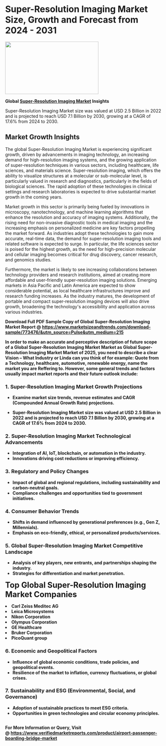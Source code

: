 <H1>Super-Resolution Imaging Market Size, Growth and Forecast from 2024 - 2031</H1><img class="aligncenter size-medium wp-image-584254" src="https://thirdeyenews.in/wp-content/uploads/2024/09/Global-Market-Research-300x168.jpeg" alt="" width="300" height="168" /><p><strong>Global&nbsp;<a href="https://www.marketsizeandtrends.com/download-sample/773476/&amp;utm_source=Pulse&amp;utm_medium=215">Super-Resolution Imaging Market</a> Insights</strong></p><p>Super-Resolution Imaging Market size was valued at USD 2.5 Billion in 2022 and is projected to reach USD 7.1 Billion by 2030, growing at a CAGR of 17.6% from 2024 to 2030.</p><p><h2>Market Growth Insights</h2> <p>The global Super-Resolution Imaging Market is experiencing significant growth, driven by advancements in imaging technology, an increasing demand for high-resolution imaging systems, and the growing application of super-resolution techniques in various sectors, including healthcare, life sciences, and materials science. Super-resolution imaging, which offers the ability to visualize structures at a molecular or sub-molecular level, is particularly valued in research and diagnostics, particularly in the fields of biological sciences. The rapid adoption of these technologies in clinical settings and research laboratories is expected to drive substantial market growth in the coming years.</p> <p><strong></strong></p> <p>Market growth in this sector is primarily being fueled by innovations in microscopy, nanotechnology, and machine learning algorithms that enhance the resolution and accuracy of imaging systems. Additionally, the rising need for non-invasive diagnostic tools in medical imaging and the increasing emphasis on personalized medicine are key factors propelling the market forward. As industries adopt these technologies to gain more accurate, real-time data, the demand for super-resolution imaging tools and related software is expected to surge. In particular, the life sciences sector is poised for the highest growth, as the need for high-precision molecular and cellular imaging becomes critical for drug discovery, cancer research, and genomics studies.</p> <p>Furthermore, the market is likely to see increasing collaborations between technology providers and research institutions, aimed at creating more affordable and user-friendly super-resolution imaging solutions. Emerging markets in Asia Pacific and Latin America are expected to show considerable potential, as local healthcare infrastructures improve and research funding increases. As the industry matures, the development of portable and compact super-resolution imaging devices will also drive growth, broadening the technology's accessibility and application across various industries.</p> <p><strong></p><p><span class=""><strong>Download Full PDF Sample Copy of Global Super-Resolution Imaging Market Report</strong> @ <a href="https://www.marketsizeandtrends.com/download-sample/773476/&amp;utm_source=Pulse&amp;utm_medium=215" target="_blank">https://www.marketsizeandtrends.com/download-sample/773476/&amp;utm_source=Pulse&amp;utm_medium=215</a></span></p><p>In order to make an accurate and perceptive description of future scope of a Global&nbsp;Super-Resolution Imaging Market Market as Global&nbsp;Super-Resolution Imaging Market Market of 2025, you need to describe a clear Vision &ndash; What Industry or Linda can you think of for example: Quote from a Technology, healthcare, automotive, renewable energy, name the market you are Reffering to. However, some general trends and factors usually impact market reports and their future outlook include:</p><h3>1.&nbsp;<strong>Super-Resolution Imaging Market Growth Projections</strong></h3><ul><li>Examine market size trends, revenue estimates and CAGR (Compounded Annual Growth Rate) projections.</li><li><p>Super-Resolution Imaging Market size was valued at USD 2.5 Billion in 2022 and is projected to reach USD 7.1 Billion by 2030, growing at a CAGR of 17.6% from 2024 to 2030.</p></li></ul><h3>2.&nbsp;<strong>Super-Resolution Imaging Market Technological Advancements</strong></h3><ul><li>Integration of AI, IoT, blockchain, or automation in the industry.</li><li>Innovations driving cost reductions or improving efficiency.</li></ul><h3>3.&nbsp;<strong>Regulatory and Policy Changes</strong></h3><ul><li>Impact of global and regional regulations, including sustainability and carbon-neutral goals.</li><li>Compliance challenges and opportunities tied to government initiatives.</li></ul><h3>4.&nbsp;<strong>Consumer Behavior Trends</strong></h3><ul><li>Shifts in demand influenced by generational preferences (e.g., Gen Z, Millennials).</li><li>Emphasis on eco-friendly, ethical, or personalized products/services.</li></ul><h3>5.&nbsp;<strong>Global Super-Resolution Imaging Market Competitive Landscape</strong></h3><ul><li>Analysis of key players, new entrants, and partnerships shaping the industry.</li><li>Strategies for differentiation and market penetration.</li></ul><p data-pm-slice="1 1 []"><span style="color: inherit; font-family: inherit; font-size: 25px;">Top Global Super-Resolution Imaging Market Companies</span></p><div class="" data-test-id=""><p><li>Carl Zeiss Meditec AG</li><li> Leica Microsystems</li><li> Nikon Corporation</li><li> Olympus Corporation</li><li> GE Healthcare</li><li> Bruker Corporation</li><li> PicoQuant group</li></p></div><h3>6.&nbsp;<strong>Economic and Geopolitical Factors</strong></h3><ul><li>Influence of global economic conditions, trade policies, and geopolitical events.</li><li>Resilience of the market to inflation, currency fluctuations, or global crises.</li></ul><h3>7.&nbsp;<strong>Sustainability and ESG (Environmental, Social, and Governance)</strong></h3><ul><li>Adoption of sustainable practices to meet ESG criteria.</li><li>Opportunities in green technologies and circular economy principles.</li></ul><h2><strong style="font-size: 14px;">For More Information or Query, Visit @&nbsp;</strong><a style="background-color: #ffffff; font-size: 14px;" href="https://www.marketsizeandtrends.com/report/super-resolution-imaging-market/" target="_blank">https://www.verifiedmarketreports.com/product/airport-passenger-boarding-bridge-market</a></h2>
